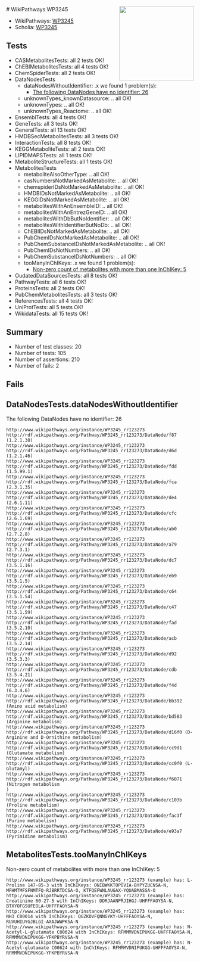 <img style="float: right; width: 200px" src="https://upload.wikimedia.org/wikipedia/commons/thumb/8/83/Wplogo_with_text_500.png/640px-Wplogo_with_text_500.png" />
# WikiPathways WP3245

* WikiPathways: [WP3245](https://new.wikipathways.org/pathways/WP3245)
* Scholia: [WP3245](https://scholia.toolforge.org/wikipathways/WP3245)
## Tests
* CASMetabolitesTests: all 2 tests OK!
* ChEBIMetabolitesTests: all 4 tests OK!
* ChemSpiderTests: all 2 tests OK!
* DataNodesTests
    * dataNodesWithoutIdentifier: .x we found 1 problem(s):
        * [The following DataNodes have no identifier: 26](#8792c4b5)
    * unknownTypes_knownDatasource: .. all OK!
    * unknownTypes: .. all OK!
    * unknownTypes_Reactome: .. all OK!
* EnsemblTests: all 4 tests OK!
* GeneTests: all 3 tests OK!
* GeneralTests: all 13 tests OK!
* HMDBSecMetabolitesTests: all 3 tests OK!
* InteractionTests: all 8 tests OK!
* KEGGMetaboliteTests: all 2 tests OK!
* LIPIDMAPSTests: all 1 tests OK!
* MetaboliteStructureTests: all 1 tests OK!
* MetabolitesTests
    * metaboliteAlsoOtherType: .. all OK!
    * casNumbersNotMarkedAsMetabolite: .. all OK!
    * chemspiderIDsNotMarkedAsMetabolite: .. all OK!
    * HMDBIDsNotMarkedAsMetabolite: .. all OK!
    * KEGGIDsNotMarkedAsMetabolite: .. all OK!
    * metabolitesWithAnEnsembleID: .. all OK!
    * metabolitesWithAnEntrezGeneID: .. all OK!
    * metabolitesWithDbButNoIdentifier: .. all OK!
    * metabolitesWithIdentifierButNoDb: .. all OK!
    * ChEBIIDsNotMarkedAsMetabolite: .. all OK!
    * PubChemIDsNotMarkedAsMetabolite: .. all OK!
    * PubChemSubstanceIDsNotMarkedAsMetabolite: .. all OK!
    * PubChemIDsNotNumbers: .. all OK!
    * PubChemSubstanceIDsNotNumbers: .. all OK!
    * tooManyInChIKeys: .x we found 1 problem(s):
        * [Non-zero count of metabolites with more than one InChIKey: 5](#a4e40382)
* OudatedDataSourcesTests: all 8 tests OK!
* PathwayTests: all 6 tests OK!
* ProteinsTests: all 2 tests OK!
* PubChemMetabolitesTests: all 3 tests OK!
* ReferencesTests: all 4 tests OK!
* UniProtTests: all 5 tests OK!
* WikidataTests: all 15 tests OK!


## Summary

* Number of test classes: 20
* Number of tests: 105
* Number of assertions: 210
* Number of fails: 2

## Fails

<a name="8792c4b5" />

## DataNodesTests.dataNodesWithoutIdentifier

The following DataNodes have no identifier: 26
```
http://www.wikipathways.org/instance/WP3245_rr123273 http://rdf.wikipathways.org/Pathway/WP3245_rr123273/DataNode/f87 (1.2.1.38)
http://www.wikipathways.org/instance/WP3245_rr123273 http://rdf.wikipathways.org/Pathway/WP3245_rr123273/DataNode/d6d (1.2.1.46)
http://www.wikipathways.org/instance/WP3245_rr123273 http://rdf.wikipathways.org/Pathway/WP3245_rr123273/DataNode/fdd (1.5.99.1)
http://www.wikipathways.org/instance/WP3245_rr123273 http://rdf.wikipathways.org/Pathway/WP3245_rr123273/DataNode/fca (2.3.1.35)
http://www.wikipathways.org/instance/WP3245_rr123273 http://rdf.wikipathways.org/Pathway/WP3245_rr123273/DataNode/de4 (2.6.1.11)
http://www.wikipathways.org/instance/WP3245_rr123273 http://rdf.wikipathways.org/Pathway/WP3245_rr123273/DataNode/cfc (2.6.1.69)
http://www.wikipathways.org/instance/WP3245_rr123273 http://rdf.wikipathways.org/Pathway/WP3245_rr123273/DataNode/ab0 (2.7.2.8)
http://www.wikipathways.org/instance/WP3245_rr123273 http://rdf.wikipathways.org/Pathway/WP3245_rr123273/DataNode/a79 (2.7.3.1)
http://www.wikipathways.org/instance/WP3245_rr123273 http://rdf.wikipathways.org/Pathway/WP3245_rr123273/DataNode/dc7 (3.5.1.16)
http://www.wikipathways.org/instance/WP3245_rr123273 http://rdf.wikipathways.org/Pathway/WP3245_rr123273/DataNode/eb9 (3.5.1.5)
http://www.wikipathways.org/instance/WP3245_rr123273 http://rdf.wikipathways.org/Pathway/WP3245_rr123273/DataNode/c64 (3.5.1.54)
http://www.wikipathways.org/instance/WP3245_rr123273 http://rdf.wikipathways.org/Pathway/WP3245_rr123273/DataNode/c47 (3.5.1.59)
http://www.wikipathways.org/instance/WP3245_rr123273 http://rdf.wikipathways.org/Pathway/WP3245_rr123273/DataNode/fad (3.5.2.10)
http://www.wikipathways.org/instance/WP3245_rr123273 http://rdf.wikipathways.org/Pathway/WP3245_rr123273/DataNode/acb (3.5.2.14)
http://www.wikipathways.org/instance/WP3245_rr123273 http://rdf.wikipathways.org/Pathway/WP3245_rr123273/DataNode/d92 (3.5.3.3)
http://www.wikipathways.org/instance/WP3245_rr123273 http://rdf.wikipathways.org/Pathway/WP3245_rr123273/DataNode/cdb (3.5.4.21)
http://www.wikipathways.org/instance/WP3245_rr123273 http://rdf.wikipathways.org/Pathway/WP3245_rr123273/DataNode/f4d (6.3.4.6)
http://www.wikipathways.org/instance/WP3245_rr123273 http://rdf.wikipathways.org/Pathway/WP3245_rr123273/DataNode/bb392 (Amino acid metabolism)
http://www.wikipathways.org/instance/WP3245_rr123273 http://rdf.wikipathways.org/Pathway/WP3245_rr123273/DataNode/bd583 (Arginine metabolism)
http://www.wikipathways.org/instance/WP3245_rr123273 http://rdf.wikipathways.org/Pathway/WP3245_rr123273/DataNode/d16f0 (D-Arginine and D-Ornithine metabolism)
http://www.wikipathways.org/instance/WP3245_rr123273 http://rdf.wikipathways.org/Pathway/WP3245_rr123273/DataNode/cc9d1 (Glutamate metabolism)
http://www.wikipathways.org/instance/WP3245_rr123273 http://rdf.wikipathways.org/Pathway/WP3245_rr123273/DataNode/cc0f0 (L-Glutamyl)
http://www.wikipathways.org/instance/WP3245_rr123273 http://rdf.wikipathways.org/Pathway/WP3245_rr123273/DataNode/f6071 (Nitrogen metabolism
)
http://www.wikipathways.org/instance/WP3245_rr123273 http://rdf.wikipathways.org/Pathway/WP3245_rr123273/DataNode/c103b (Proline metabolism)
http://www.wikipathways.org/instance/WP3245_rr123273 http://rdf.wikipathways.org/Pathway/WP3245_rr123273/DataNode/fac3f (Purine metabolism)
http://www.wikipathways.org/instance/WP3245_rr123273 http://rdf.wikipathways.org/Pathway/WP3245_rr123273/DataNode/e93a7 (Pyrimidine metabolism)
```

<a name="a4e40382" />

## MetabolitesTests.tooManyInChIKeys

Non-zero count of metabolites with more than one InChIKey: 5
```
http://www.wikipathways.org/instance/WP3245_rr123273 (example) has: L-Proline 147-85-3 with InChIKeys: ONIBWKKTOPOVIA-BYPYZUCNSA-N, MFHMTMFSFNMTFQ-RJBRRTDCSA-O, KTFQEFWNLAUGAX-YQUABMASSA-O
http://www.wikipathways.org/instance/WP3245_rr123273 (example) has: Creatinine 60-27-5 with InChIKeys: DDRJAANPRJIHGJ-UHFFFAOYSA-N, BTXYOFGSUFEOLA-UHFFFAOYSA-N
http://www.wikipathways.org/instance/WP3245_rr123273 (example) has: NH3 C00014 with InChIKeys: QGZKDVFQNNGYKY-UHFFFAOYSA-N, RUVUHIUYGJBLGI-AXAJWWPKSA-N
http://www.wikipathways.org/instance/WP3245_rr123273 (example) has: N-Acetyl-L-glutamate C00624 with InChIKeys: RFMMMVDNIPUKGG-UHFFFAOYSA-N, RFMMMVDNIPUKGG-YFKPBYRVSA-N
http://www.wikipathways.org/instance/WP3245_rr123273 (example) has: N-Acetyl-glutamate C00624 with InChIKeys: RFMMMVDNIPUKGG-UHFFFAOYSA-N, RFMMMVDNIPUKGG-YFKPBYRVSA-N
```

